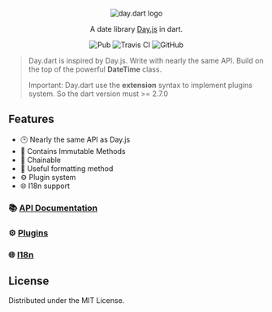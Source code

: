 <br />
<br />
<br />

<p align="center">
  <img src="https://github.com/g1eny0ung/day.dart/blob/master/day.dart.png?raw=true" alt="day.dart logo" />
</p>
<p align="center">A date library <a href="https://github.com/iamkun/dayjs/">Day.js</a> in dart.</p>

<p align="center">
  <img alt="Pub" src="https://img.shields.io/pub/v/day.svg">
  <img src="https://travis-ci.org/dayjs/day.dart.svg?branch=master" alt="Travis CI" />
  <img alt="GitHub" src="https://img.shields.io/github/license/g1eny0ung/day.dart.svg">
</p>

> Day.dart is inspired by Day.js. Write with nearly the same API. Build on the top of the powerful **DateTime** class.
>
> Important: Day.dart use the **extension** syntax to implement plugins system. So the dart version must >= 2.7.0

## Features

- 🕒 Nearly the same API as Day.js
- 💪 Contains Immutable Methods
- 🔗 Chainable
- 👀 Useful formatting method
- ⚙️ Plugin system
- 🌐 I18n support

### 📚 [API Documentation](https://github.com/dayjs/day.dart/blob/master/API.md)

### ⚙️ [Plugins](https://github.com/dayjs/day.dart/blob/master/PLUGINS.md)

### 🌐 [I18n](https://github.com/dayjs/day.dart/blob/master/I18N.md)

## License

Distributed under the MIT License.
